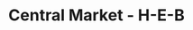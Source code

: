 ---
title: "Central Market - H-E-B"
url: /dallas/central-market-h-e-b-east-lovers-lane/
shop: Supermarkt
---
